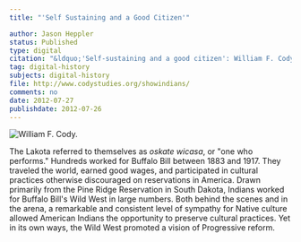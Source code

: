 ```yaml
---
title: "'Self Sustaining and a Good Citizen'"

author: Jason Heppler
status: Published
type: digital
citation: "&ldquo;'Self-sustaining and a good citizen': William F. Cody and the Progressive Wild West&rdquo;"
tag: digital-history
subjects: digital-history
file: http://www.codystudies.org/showindians/
comments: no
date: 2012-07-27
publishdate: 2012-07-26
---
```


![William F. Cody.](/assets/images/cody_prog_preview.png)

The Lakota referred to themselves as *oskate wicasa*, or "one who performs." Hundreds worked for Buffalo Bill between 1883 and 1917. They traveled the world, earned good wages, and participated in cultural practices otherwise discouraged on reservations in America. Drawn primarily from the Pine Ridge Reservation in South Dakota, Indians worked for Buffalo Bill's Wild West in large numbers. Both behind the scenes and in the arena, a remarkable and consistent level of sympathy for Native culture allowed American Indians the opportunity to preserve cultural practices. Yet in its own ways, the Wild West promoted a vision of Progressive reform.